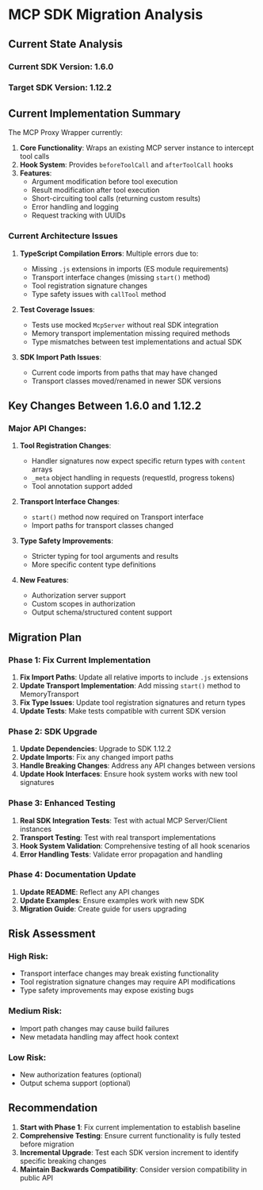 # MCP SDK Migration Analysis

## Current State Analysis

### Current SDK Version: 1.6.0
### Target SDK Version: 1.12.2

## Current Implementation Summary

The MCP Proxy Wrapper currently:

1. **Core Functionality**: Wraps an existing MCP server instance to intercept tool calls
2. **Hook System**: Provides `beforeToolCall` and `afterToolCall` hooks
3. **Features**:
   - Argument modification before tool execution
   - Result modification after tool execution  
   - Short-circuiting tool calls (returning custom results)
   - Error handling and logging
   - Request tracking with UUIDs

### Current Architecture Issues

1. **TypeScript Compilation Errors**: Multiple errors due to:
   - Missing `.js` extensions in imports (ES module requirements)
   - Transport interface changes (missing `start()` method)
   - Tool registration signature changes
   - Type safety issues with `callTool` method

2. **Test Coverage Issues**:
   - Tests use mocked `McpServer` without real SDK integration
   - Memory transport implementation missing required methods
   - Type mismatches between test implementations and actual SDK

3. **SDK Import Path Issues**:
   - Current code imports from paths that may have changed
   - Transport classes moved/renamed in newer SDK versions

## Key Changes Between 1.6.0 and 1.12.2

### Major API Changes:

1. **Tool Registration Changes**:
   - Handler signatures now expect specific return types with `content` arrays
   - `_meta` object handling in requests (requestId, progress tokens)
   - Tool annotation support added

2. **Transport Interface Changes**:
   - `start()` method now required on Transport interface
   - Import paths for transport classes changed

3. **Type Safety Improvements**:
   - Stricter typing for tool arguments and results
   - More specific content type definitions

4. **New Features**:
   - Authorization server support
   - Custom scopes in authorization
   - Output schema/structured content support

## Migration Plan

### Phase 1: Fix Current Implementation
1. **Fix Import Paths**: Update all relative imports to include `.js` extensions
2. **Update Transport Implementation**: Add missing `start()` method to MemoryTransport
3. **Fix Type Issues**: Update tool registration signatures and return types
4. **Update Tests**: Make tests compatible with current SDK version

### Phase 2: SDK Upgrade  
1. **Update Dependencies**: Upgrade to SDK 1.12.2
2. **Update Imports**: Fix any changed import paths
3. **Handle Breaking Changes**: Address any API changes between versions
4. **Update Hook Interfaces**: Ensure hook system works with new tool signatures

### Phase 3: Enhanced Testing
1. **Real SDK Integration Tests**: Test with actual MCP Server/Client instances
2. **Transport Testing**: Test with real transport implementations
3. **Hook System Validation**: Comprehensive testing of all hook scenarios
4. **Error Handling Tests**: Validate error propagation and handling

### Phase 4: Documentation Update
1. **Update README**: Reflect any API changes
2. **Update Examples**: Ensure examples work with new SDK
3. **Migration Guide**: Create guide for users upgrading

## Risk Assessment

### High Risk:
- Transport interface changes may break existing functionality
- Tool registration signature changes may require API modifications
- Type safety improvements may expose existing bugs

### Medium Risk:
- Import path changes may cause build failures
- New metadata handling may affect hook context

### Low Risk:
- New authorization features (optional)
- Output schema support (optional)

## Recommendation

1. **Start with Phase 1**: Fix current implementation to establish baseline
2. **Comprehensive Testing**: Ensure current functionality is fully tested before migration
3. **Incremental Upgrade**: Test each SDK version increment to identify specific breaking changes
4. **Maintain Backwards Compatibility**: Consider version compatibility in public API